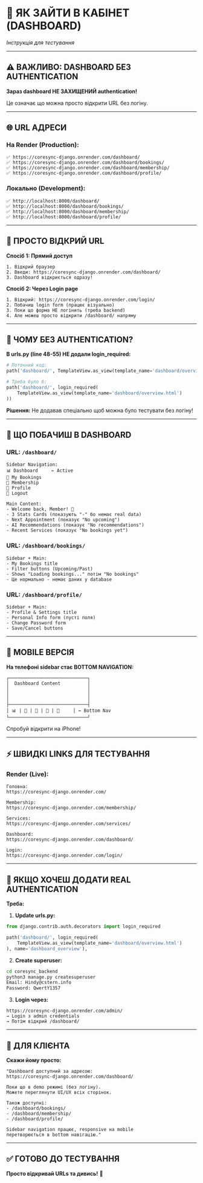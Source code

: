 # 🔐 ЯК ЗАЙТИ В КАБІНЕТ (DASHBOARD)

*Інструкція для тестування*

---

## ⚠️ ВАЖЛИВО: DASHBOARD БЕЗ AUTHENTICATION

**Зараз dashboard НЕ ЗАХИЩЕНИЙ authentication!**

Це означає що можна просто відкрити URL без логіну.

---

## 🌐 URL АДРЕСИ

### **На Render (Production):**
```
✅ https://coresync-django.onrender.com/dashboard/
✅ https://coresync-django.onrender.com/dashboard/bookings/
✅ https://coresync-django.onrender.com/dashboard/membership/
✅ https://coresync-django.onrender.com/dashboard/profile/
```

### **Локально (Development):**
```
✅ http://localhost:8000/dashboard/
✅ http://localhost:8000/dashboard/bookings/
✅ http://localhost:8000/dashboard/membership/
✅ http://localhost:8000/dashboard/profile/
```

---

## 🎯 ПРОСТО ВІДКРИЙ URL

**Спосіб 1: Прямий доступ**
```
1. Відкрий браузер
2. Введи: https://coresync-django.onrender.com/dashboard/
3. Dashboard відкриється одразу!
```

**Спосіб 2: Через Login page**
```
1. Відкрий: https://coresync-django.onrender.com/login/
2. Побачиш login form (працює візуально)
3. Поки що форма НЕ логінить (треба backend)
4. Але можеш просто відкрити /dashboard/ напряму
```

---

## 🔧 ЧОМУ БЕЗ AUTHENTICATION?

**В urls.py (line 48-55) НЕ додали login_required:**

```python
# Поточний код:
path('dashboard/', TemplateView.as_view(template_name='dashboard/overview.html'))

# Треба було б:
path('dashboard/', login_required(
    TemplateView.as_view(template_name='dashboard/overview.html')
))
```

**Рішення:** Не додавав спеціально щоб можна було тестувати без логіну!

---

## 🎨 ЩО ПОБАЧИШ В DASHBOARD

### **URL: `/dashboard/`**
```
Sidebar Navigation:
📊 Dashboard     ← Active
📅 My Bookings
💎 Membership
👤 Profile
🚪 Logout

Main Content:
- Welcome back, Member! 👋
- 3 Stats Cards (показують "-" бо немає real data)
- Next Appointment (показує "No upcoming")
- AI Recommendations (показує "No recommendations")
- Recent Services (показує "No bookings yet")
```

### **URL: `/dashboard/bookings/`**
```
Sidebar + Main:
- My Bookings title
- Filter buttons (Upcoming/Past)
- Shows "Loading bookings..." потім "No bookings"
- Це нормально - немає даних у database
```

### **URL: `/dashboard/profile/`**
```
Sidebar + Main:
- Profile & Settings title
- Personal Info form (пусті поля)
- Change Password form
- Save/Cancel buttons
```

---

## 📱 MOBILE ВЕРСІЯ

**На телефоні sidebar стає BOTTOM NAVIGATION:**

```
┌─────────────────────────────┐
│  Dashboard Content          │
│                             │
│                             │
│                             │
├─────────────────────────────┤
│ 📊 | 📅 | 💎 | 👤 | 🚪     │ ← Bottom Nav
└─────────────────────────────┘
```

Спробуй відкрити на iPhone!

---

## ⚡ ШВИДКІ LINKS ДЛЯ ТЕСТУВАННЯ

### **Render (Live):**
```
Головна:
https://coresync-django.onrender.com/

Membership:
https://coresync-django.onrender.com/membership/

Services:
https://coresync-django.onrender.com/services/

Dashboard:
https://coresync-django.onrender.com/dashboard/

Login:
https://coresync-django.onrender.com/login/
```

---

## 🔐 ЯКЩО ХОЧЕШ ДОДАТИ REAL AUTHENTICATION

**Треба:**

1. **Update urls.py:**
```python
from django.contrib.auth.decorators import login_required

path('dashboard/', login_required(
    TemplateView.as_view(template_name='dashboard/overview.html')
), name='dashboard_overview'),
```

2. **Create superuser:**
```bash
cd coresync_backend
python3 manage.py createsuperuser
Email: Hindy@cstern.info
Password: QwertY1357
```

3. **Login через:**
```
https://coresync-django.onrender.com/admin/
→ Login з admin credentials
→ Потім відкрий /dashboard/
```

---

## 🎯 ДЛЯ КЛІЄНТА

**Скажи йому просто:**

```
"Dashboard доступний за адресою:
https://coresync-django.onrender.com/dashboard/

Поки що в demo режимі (без логіну).
Можете переглянути UI/UX всіх сторінок.

Також доступні:
- /dashboard/bookings/
- /dashboard/membership/
- /dashboard/profile/

Sidebar navigation працює, responsive на mobile
перетворюється в bottom навігацію."
```

---

## ✅ ГОТОВО ДО ТЕСТУВАННЯ

**Просто відкривай URLs та дивись!** 🚀

